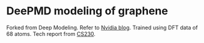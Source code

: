 # DeePMD modeling of graphene

Forked from Deep Modeling. Refer to [Nvidia blog](https://developer.nvidia.com/blog/accelerated-molecular-simulation-using-deep-potential-workflow-with-ngc/). Trained using DFT data of 68 atoms. Tech report from [CS230](http://cs230.stanford.edu/projects_fall_2021/reports/102968404.pdf).
